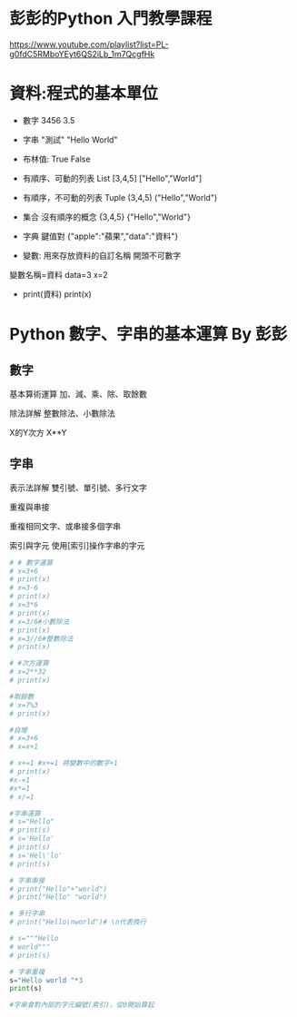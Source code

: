 # 彭彭的Python 入門教學課程
https://www.youtube.com/playlist?list=PL-g0fdC5RMboYEyt6QS2iLb_1m7QcgfHk

# 資料:程式的基本單位

+ 數字
3456
3.5

+ 字串
"測試"
"Hello World"

+ 布林值: 
True
False

+ 有順序、可動的列表 List
[3,4,5]
["Hello","World"]

+ 有順序，不可動的列表 Tuple
(3,4,5)
("Hello","World")

+ 集合
沒有順序的概念
{3,4,5}
{"Hello","World"}

+ 字典
鍵值對
{"apple":"蘋果","data":"資料"}

+ 變數: 用來存放資料的自訂名稱
開頭不可數字

變數名稱=資料
data=3
x=2
+ print(資料)
print(x)

#  Python 數字、字串的基本運算 By 彭彭

## 數字
基本算術運算
加、減、乘、除、取餘數

除法詳解
整數除法、小數除法

X的Y次方
X**Y

## 字串


表示法詳解
雙引號、單引號、多行文字

重複與串接

重複相同文字、或串接多個字串

索引與字元
使用[索引]操作字串的字元

```python
# # 數字運算
# x=3+6
# print(x)
# x=3-6
# print(x)
# x=3*6
# print(x)
# x=3/6#小數除法
# print(x)
# x=3//6#整數除法
# print(x)

# #次方運算
# x=2**32
# print(x)

#取餘數
# x=7%3
# print(x)

#自增
# x=3+6
# x=x+1

# x+=1 #x+=1 將變數中的數字+1
# print(x)
#x-=1
#x*=1
# x/=1

#字串運算
# s="Hello"
# print(s)
# s='Hello'
# print(s)
# s='Hel\'lo'
# print(s)

# 字串串接
# print("Hello"+"world")
# print("Hello" "world")

# 多行字串
# print("Hello\nworld")# \n代表換行

# s="""Hello 
# world"""
# print(s)

# 字串重複
s="Hello world "*3
print(s)

#字串會對內部的字元編號(索引)，從0開始算起

```












